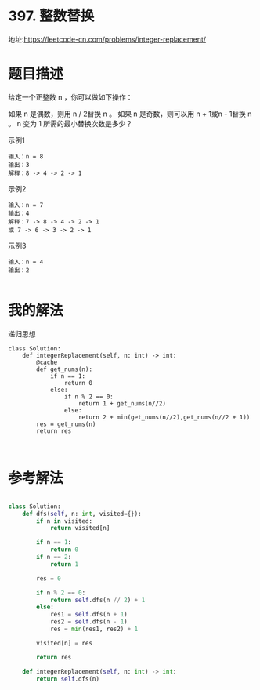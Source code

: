 # 397. 整数替换
地址:https://leetcode-cn.com/problems/integer-replacement/

# 题目描述
给定一个正整数 n ，你可以做如下操作：

如果 n 是偶数，则用 n / 2替换 n 。
如果 n 是奇数，则可以用 n + 1或n - 1替换 n 。
n 变为 1 所需的最小替换次数是多少？

示例1
```
输入：n = 8
输出：3
解释：8 -> 4 -> 2 -> 1

```

示例2
```
输入：n = 7
输出：4
解释：7 -> 8 -> 4 -> 2 -> 1
或 7 -> 6 -> 3 -> 2 -> 1

```

示例3
```
输入：n = 4
输出：2


```


# 我的解法
递归思想
```
class Solution:
    def integerReplacement(self, n: int) -> int:
        @cache
        def get_nums(n):
            if n == 1:
                return 0
            else:
                if n % 2 == 0:
                    return 1 + get_nums(n//2)
                else:
                    return 2 + min(get_nums(n//2),get_nums(n//2 + 1))
        res = get_nums(n)
        return res



```


# 参考解法
```python

class Solution:
    def dfs(self, n: int, visited={}):
        if n in visited:
            return visited[n]

        if n == 1:
            return 0
        if n == 2:
            return 1

        res = 0

        if n % 2 == 0:
            return self.dfs(n // 2) + 1
        else:
            res1 = self.dfs(n + 1)
            res2 = self.dfs(n - 1)
            res = min(res1, res2) + 1

        visited[n] = res

        return res

    def integerReplacement(self, n: int) -> int:
        return self.dfs(n)



```

